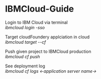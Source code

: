 # IBMCloud-Guide

Login to IBM Cloud via terminal <br>
<i>ibmcloud login -sso</i>

Target cloudFoundery applciation in cloud <br>
<i>ibmcloud target --cf </i>

Push given project to IBMCloud production <br>
<i>ibmcloud cf push</i>

See deployment log <br>
<i>ibmcloud cf logs <-application server name-> </i>
